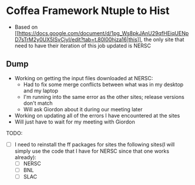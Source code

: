 # Coffea Framework Ntuple to Hist
- Based on [[https://docs.google.com/document/d/1pg_Ws8pkJAnU29qfHEiqUENpD7sTrM2y0UX5ISvCjyI/edit?tab=t.80l00hjza16|this]], the only site that need to have their iteration of this job updated is NERSC 
  
## Dump
- Working on getting the input files downloaded at NERSC:
  - Had to fix some merge conflicts between what was in my desktop and my laptop
  - I'm running into the same error as the other sites; release versions don't match
  - Will ask Giordon about it during our meeting later
- Working on updating all of the errors I have encountered at the sites
- Will just have to wait for my meeting with Giordon

TODO:

- [ ] I need to reinstall the ff packages for sites the following sites(I will simply use the code that I have for NERSC since that one works already):
  - [ ] NERSC
  - [ ] BNL
  - [ ] SLAC
